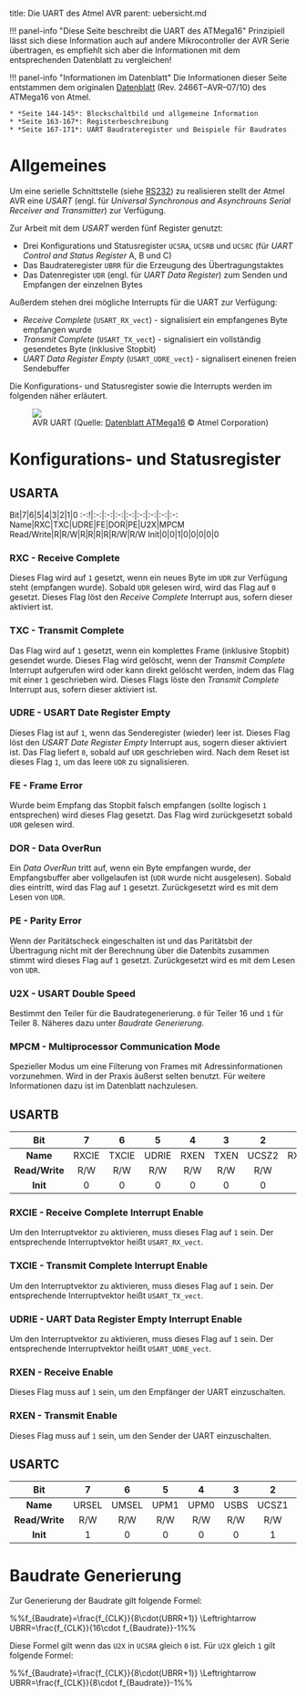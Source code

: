 title: Die UART des Atmel AVR
parent: uebersicht.md

!!! panel-info "Diese Seite beschreibt die UART des ATMega16"
    Prinzipiell lässt sich diese Information auch auf andere Mikrocontroller der AVR Serie übertragen, es empfiehlt sich
    aber die Informationen mit dem entsprechenden Datenblatt zu vergleichen!

!!! panel-info "Informationen im Datenblatt"
    Die Informationen dieser Seite entstammen dem originalen [Datenblatt]({filename}atmel_atmega16.pdf)
    (Rev. 2466T–AVR–07/10) des ATMega16 von Atmel.

    * *Seite 144-145*: Blockschaltbild und allgemeine Information
    * *Seite 163-167*: Registerbeschreibung
    * *Seite 167-171*: UART Baudrateregister und Beispiele für Baudrates

# Allgemeines
Um eine serielle Schnittstelle (siehe [RS232]({filename}rs232.md)) zu realisieren stellt der Atmel AVR eine *USART*
(engl. für *Universal Synchronous and Asynchrouns Serial Receiver and Transmitter*) zur Verfügung.

Zur Arbeit mit dem *USART* werden fünf Register genutzt:

* Drei Konfigurations und Statusregister `UCSRA`, `UCSRB` und `UCSRC` (für *UART Control and Status Register* A, B und C)
* Das Baudrateregister `UBRR` für die Erzeugung des Übertragungstaktes
* Das Datenregister `UDR` (engl. für *UART Data Register*) zum Senden und Empfangen der einzelnen Bytes

Außerdem stehen drei mögliche Interrupts für die UART zur Verfügung:

* *Receive Complete* (`USART_RX_vect`) - signalisiert ein empfangenes Byte empfangen wurde
* *Transmit Complete* (`USART_TX_vect`) - signalisiert ein vollständig gesendetes Byte (inklusive Stopbit)
* *UART Data Register Empty* (`USART_UDRE_vect`) - signalisert einenen freien Sendebuffer

Die Konfigurations- und Statusregister sowie die Interrupts werden im folgenden näher erläutert.

<figure><img src="{filename}avr_uart.svg"><figcaption>AVR UART (Quelle: <a href="http://www.atmel.com/images/doc2466.pdf">Datenblatt ATMega16</a> &copy; Atmel Corporation)</figcaption></figure>

# Konfigurations- und Statusregister
## USARTA

Bit|7|6|5|4|3|2|1|0
:-:!|:-:|:-:|:-:|:-:|:-:|:-:|:-:|:-:
Name|RXC|TXC|UDRE|FE|DOR|PE|U2X|MPCM
Read/Write|R|R/W|R|R|R|R|R/W|R/W
Init|0|0|1|0|0|0|0|0

### RXC - Receive Complete
Dieses Flag wird auf `1` gesetzt, wenn ein neues Byte im `UDR` zur Verfügung steht (empfangen wurde). Sobald `UDR`
gelesen wird, wird das Flag auf `0` gesetzt. Dieses Flag löst den *Receive Complete* Interrupt aus, sofern
dieser aktiviert ist.

### TXC - Transmit Complete
Das Flag wird auf `1` gesetzt, wenn ein komplettes Frame (inklusive Stopbit) gesendet wurde. Dieses Flag wird gelöscht,
wenn der *Transmit Complete* Interrupt aufgerufen wird oder kann direkt gelöscht werden, indem das Flag mit einer `1`
geschrieben wird. Dieses Flags löste den *Transmit Complete* Interrupt aus, sofern dieser aktiviert ist.

### UDRE - USART Date Register Empty
Dieses Flag ist auf `1`, wenn das Senderegister (wieder) leer ist. Dieses Flag löst den *USART Date Register Empty*
Interrupt aus, sogern dieser aktiviert ist. Das Flag liefert `0`, sobald auf `UDR` geschrieben wird. Nach dem Reset
ist dieses Flag `1`, um das leere `UDR` zu signalisieren.

### FE - Frame Error
Wurde beim Empfang das Stopbit falsch empfangen (sollte logisch `1` entsprechen) wird dieses Flag gesetzt. Das Flag wird
zurückgesetzt sobald `UDR` gelesen wird.

### DOR - Data OverRun
Ein *Data OverRun* tritt auf, wenn ein Byte empfangen wurde, der Empfangsbuffer aber vollgelaufen ist (`UDR` wurde nicht
ausgelesen). Sobald dies eintritt, wird das Flag auf `1` gesetzt. Zurückgesetzt wird es mit dem Lesen von `UDR`.

### PE - Parity Error
Wenn der Paritätscheck eingeschalten ist und das Paritätsbit der Übertragung nicht mit der Berechnung über die Datenbits
zusammen stimmt wird dieses Flag auf `1` gesetzt. Zurückgesetzt wird es mit dem Lesen von `UDR`.

### U2X - USART Double Speed
Bestimmt den Teiler für die Baudrategenerierung. `0` für Teiler 16 und `1` für Teiler 8. Näheres dazu unter *Baudrate
Generierung*.

### MPCM - Multiprocessor Communication Mode
Spezieller Modus um eine Filterung von Frames mit Adressinformationen vorzunehmen. Wird in der Praxis äußerst selten
benutzt. Für weitere Informationen dazu ist im Datenblatt nachzulesen.

## USARTB

**Bit**|7|6|5|4|3|2|1|0
:-:|:-:|:-:|:-:|:-:|:-:|:-:|:-:|:-:
**Name**|RXCIE|TXCIE|UDRIE|RXEN|TXEN|UCSZ2|RXB8|TXB8
**Read/Write**|R/W|R/W|R/W|R/W|R/W|R/W|R|R/W
**Init**|0|0|0|0|0|0|0|0

### RXCIE - Receive Complete Interrupt Enable
Um den Interruptvektor zu aktivieren, muss dieses Flag auf `1` sein. Der entsprechende Interruptvektor heißt
`USART_RX_vect`.

### TXCIE - Transmit Complete Interrupt Enable
Um den Interruptvektor zu aktivieren, muss dieses Flag auf `1` sein. Der entsprechende Interruptvektor heißt
`USART_TX_vect`.

### UDRIE - UART Data Register Empty Interrupt Enable
Um den Interruptvektor zu aktivieren, muss dieses Flag auf `1` sein. Der entsprechende Interruptvektor heißt
`USART_UDRE_vect`.

### RXEN - Receive Enable
Dieses Flag muss auf `1` sein, um den Empfänger der UART einzuschalten.

### RXEN - Transmit Enable
Dieses Flag muss auf `1` sein, um den Sender der UART einzuschalten.

## USARTC

**Bit**|7|6|5|4|3|2|1|0
:-:|:-:|:-:|:-:|:-:|:-:|:-:|:-:|:-:
**Name**|URSEL|UMSEL|UPM1|UPM0|USBS|UCSZ1|UCSZ0|UCPOL
**Read/Write**|R/W|R/W|R/W|R/W|R/W|R/W|R|R/W
**Init**|1|0|0|0|0|1|1|0

# Baudrate Generierung
Zur Generierung der Baudrate gilt folgende Formel:

%%f_{Baudrate}=\frac{f_{CLK}}{8\cdot(UBRR+1)} \Leftrightarrow UBRR=\frac{f_{CLK}}{16\cdot f_{Baudrate}}-1%%

Diese Formel gilt wenn das `U2X` in `UCSRA` gleich `0` ist. Für `U2X` gleich `1` gilt folgende Formel: 

%%f_{Baudrate}=\frac{f_{CLK}}{8\cdot(UBRR+1)} \Leftrightarrow UBRR=\frac{f_{CLK}}{8\cdot f_{Baudrate}}-1%%
